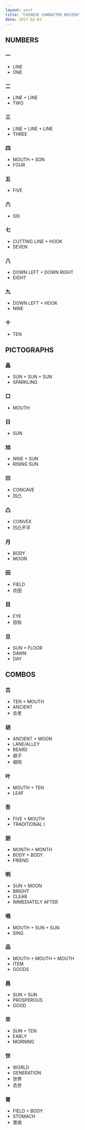 ```yaml
---
layout: post
title: "CHINESE CHARACTER REVIEW"
date: 2017-02-03
---
```

  
## NUMBERS  
  
### 一  
  
- LINE  
- ONE  
  
### 二  
  
- LINE + LINE  
- TWO  
  
### 三  
  
- LINE + LINE + LINE  
- THREE  
  
### 四  
  
- MOUTH + SON  
- FOUR  
  
### 五  
  
- FIVE  
  
### 六  
  
- SIX  
  
### 七  
  
- CUTTING LINE + HOOK  
- SEVEN  
  
### 八  
  
- DOWN LEFT + DOWN RIGHT  
- EIGHT  
  
### 九  
  
- DOWN LEFT + HOOK  
- NINE  
  
### 十  
  
- TEN  
  
## PICTOGRAPHS  
  
### 晶  
  
- SUN + SUN + SUN  
- SPARKLING  
  
### 口  
  
- MOUTH  
  
### 日  
  
- SUN  
  
### 旭  
  
- NINE + SUN  
- RISING SUN  
  
### 凹  
  
- CONCAVE  
- 凹凸  
  
### 凸  
  
- CONVEX  
- 凹凸不平  
  
### 月  
  
- BODY  
- MOON  
  
### 田  
  
- FIELD  
- 农田  
  
### 目  
  
- EYE  
- 目标  
  
### 旦  
  
- SUN + FLOOR  
- DAWN  
- DAY  
  
## COMBOS  
  
### 古  
  
- TEN + MOUTH  
- ANCIENT  
- 古老  
  
### 胡  
  
- ANCIENT + MOON  
- LANE/ALLEY  
- BEARD  
- 胡子  
- 胡同  
  
### 叶  
  
- MOUTH + TEN  
- LEAF  
  
### 吾  
  
- FIVE + MOUTH  
- TRADITIONAL I  
  
### 朋  
  
- MONTH + MONTH  
- BODY + BODY  
- FRIEND  
  
### 明  
  
- SUN + MOON  
- BRIGHT  
- CLEAR  
- IMMEDIATELY AFTER  
  
### 唱  
  
- MOUTH + SUN + SUN  
- SING  
  
### 品  
  
- MOUTH + MOUTH + MOUTH  
- ITEM  
- GOODS  
  
### 昌  
  
- SUN + SUN  
- PROSPEROUS  
- GOOD  
  
### 早  
  
- SUN + TEN  
- EARLY  
- MORNING  
  
### 世  
  
- WORLD  
- GENERATION  
- 世界  
- 去世  
  
### 胃  
  
- FIELD + BODY  
- STOMACH  
- 胃病  
